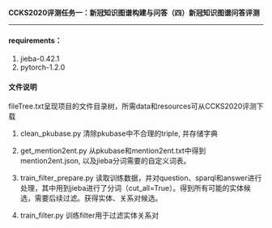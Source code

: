 **CCKS2020评测任务一：新冠知识图谱构建与问答（四）新冠知识图谱问答评测**

****
#### requirements：

1. jieba-0.42.1
2. pytorch-1.2.0

#### 文件说明

fileTree.txt呈现项目的文件目录树，所需data和resources可从CCKS2020评测下载

1. clean_pkubase.py 清除pkubase中不合理的triple, 并存储字典

2. get_mention2ent.py 从pkubase和mention2ent.txt中得到mention2ent.json, 以及jieba分词需要的自定义词表。

3. train_filter_prepare.py 读取训练数据，并对question、sparql和answer进行处理，其中用到jieba进行了分词（cut_all=True）。得到所有可能的实体候选，需要后续过滤。获得实体、关系对候选。

4. train_filter.py 训练filter用于过滤实体关系对